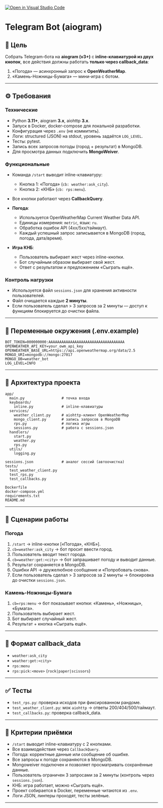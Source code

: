 [![Open in Visual Studio Code](https://classroom.github.com/assets/open-in-vscode-2e0aaae1b6195c2367325f4f02e2d04e9abb55f0b24a779b69b11b9e10269abc.svg)](https://classroom.github.com/online_ide?assignment_repo_id=20273487&assignment_repo_type=AssignmentRepo)
# Telegram Bot (aiogram)

## 📌 Цель

Собрать Telegram-бота на **aiogram (v3+)** с **inline-клавиатурой из двух кнопок**, все действия должны работать **только через callback\_data**:

1. «Погода» — асинхронный запрос к **OpenWeatherMap**.
2. «Камень-Ножницы-Бумага» — мини-игра с ботом.

---

## ⚙️ Требования

### Технические

* Python **3.11+**, aiogram **3.x**, aiohttp **3.x**.
* Запуск в Docker, docker-compose для локальной разработки.
* Конфигурация через `.env` (не коммитить).
* Логи: structured (JSON) на stdout, уровень задаётся `LOG_LEVEL`.
* Тесты: pytest.
* Запись всех запросов погоды (город + результат) в MongoDB.
* Для просмотра данных подключить **MongoWeiver**.

### Функциональные

* Команда `/start` выводит inline-клавиатуру:

  * Кнопка 1: «Погода» (`cb: weather:ask_city`).
  * Кнопка 2: «КНБ» (`cb: rps:menu`).
* Все кнопки работают через **CallbackQuery**.
* **Погода**:

  * Используется OpenWeatherMap Current Weather Data API.
  * Единицы измерения: `metric`, язык: `ru`.
  * Обработка ошибок API (4xx/5xx/таймаут).
  * Каждый успешный запрос записывается в MongoDB (город, погода, дата/время).
* **Игра КНБ**:

  * Пользователь выбирает жест через inline-кнопки.
  * Бот случайным образом выбирает свой жест.
  * Ответ с результатом и предложением «Сыграть ещё».

### Контроль нагрузки

* Используется файл `sessions.json` для хранения активности пользователей.
* Файл очищается каждые **2 минуты**.
* Если пользователь сделал > 3 запросов за 2 минуты — доступ к функциям блокируется до очистки файла.

---

## 🔑 Переменные окружения (.env.example)

```env
BOT_TOKEN=000000000:AAAAAAAAAAAAAAAAAAAAAAAAAAAAAAAAAAA
OPENWEATHER_API_KEY=your_owm_api_key
OPENWEATHER_BASE_URL=https://api.openweathermap.org/data/2.5
MONGO_URI=mongodb://mongo:27017
MONGO_DB=weather_bot
LOG_LEVEL=INFO
```
---

## 📂 Архитектура проекта

```
app/
  main.py                 # точка входа
  keyboards/
    inline.py             # inline-клавиатуры
  services/
    weather_client.py     # aiohttp-клиент OpenWeatherMap
    mongo_client.py       # запись запросов в MongoDB
    rps.py                # логика игры
    sessions.py           # работа с sessions.json
  handlers/
    start.py           
    weather.py
    rps.py
  utils/
    logging.py

sessions.json             # аналог сессий (автоочистка)
tests/
  test_weather_client.py
  test_rps.py
  test_callbacks.py

Dockerfile
docker-compose.yml
requirements.txt
README.md
```

---

## 🔄 Сценарии работы

### Погода
1. `/start` → inline-кнопки \[«Погода», «КНБ»].
2. `cb=weather:ask_city` → бот просит ввести город.
3. Пользователь вводит текст города.
4. `cb=weather:get:<city>` → бот запрашивает погоду и выводит данные.
5. Результат сохраняется в MongoDB.
6. Ошибки API → дружелюбное сообщение и «Попробовать снова».
7. Если пользователь сделал > 3 запросов за 2 минуты → блокировка до очистки `sessions.json`.

### Камень-Ножницы-Бумага

1. `cb=rps:menu` → бот показывает кнопки: «Камень», «Ножницы», «Бумага».
2. Пользователь выбирает жест.
3. Бот выбирает случайный жест.
4. Результат + кнопка «Сыграть ещё».
---

## 📜 Формат callback\_data

* `weather:ask_city`
* `weather:get:<city>`
* `rps:menu`
* `rps:pick:<move>` (`rock|paper|scissors`)

---

## ✅ Тесты

* `test_rps.py`: проверка исходов при фиксированном рандоме.
* `test_weather_client.py`: мок `aiohttp` → ответы 200/404/500/таймаут.
* `test_callbacks.py`: проверка callback\_data.

---

## 📌 Критерии приёмки

* `/start` выводит inline-клавиатуру с 2 кнопками.
* Все взаимодействия через `CallbackQuery`.
* Погода: корректные данные или сообщение об ошибке.
* Все запросы к погоде сохраняются в MongoDB.
* Mongoweiver подключен и позволяет просматривать сохранённые данные.
* Пользователь ограничен 3 запросами за 2 минуты (контроль через `sessions.json`).
* КНБ: игра работает, можно «Сыграть ещё».
* Проект собирается в Docker, переменные читаются из `.env`.
* Логи JSON, линтеры проходят, тесты зелёные.

---
